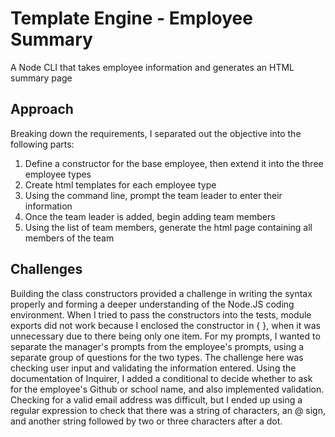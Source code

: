 # Template Engine - Employee Summary
A Node CLI that takes employee information and generates an HTML summary page

## Approach
Breaking down the requirements, I separated out the objective into the following parts:
1. Define a constructor for the base employee, then extend it into the three employee types
2. Create html templates for each employee type
3. Using the command line, prompt the team leader to enter their information
4. Once the team leader is added, begin adding team members
5. Using the list of team members, generate the html page containing all members of the team

## Challenges
Building the class constructors provided a challenge in writing the syntax properly and forming a deeper understanding of the Node.JS coding environment. When I tried to pass the constructors into the tests, module exports did not work because I enclosed the constructor in { }, when it was unnecessary due to there being only one item. For my prompts, I wanted to separate the manager's prompts from the employee's prompts, using a separate group of questions for the two types. The challenge here was checking user input and validating the information entered. Using the documentation of Inquirer, I added a conditional to decide whether to ask for the employee's Github or school name, and also implemented validation. Checking for a valid email address was difficult, but I ended up using a regular expression to check that there was a string of characters, an @ sign, and another string followed by two or three characters after a dot.